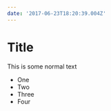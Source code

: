 ```yaml
---
date: '2017-06-23T18:20:39.004Z'
---
```

# <a id="_j2iibokd6wwa"></a>Title

This is some normal text

*   One
*   Two
*   Three
*   Four